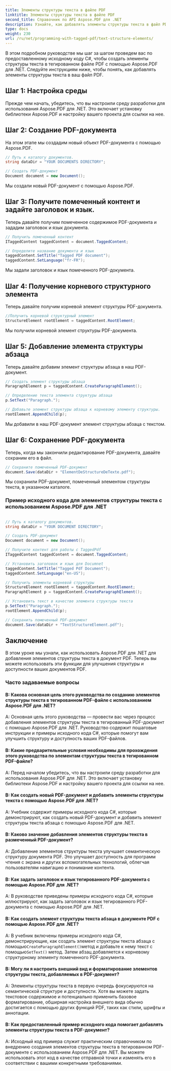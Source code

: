 ```yaml
---
title: Элементы структуры текста в файле PDF
linktitle: Элементы структуры текста в файле PDF
second_title: Справочник по API Aspose.PDF для .NET
description: Узнайте, как добавлять элементы структуры текста в файл PDF с помощью Aspose.PDF для .NET. Улучшите структуру и доступность ваших PDF-файлов.
type: docs
weight: 230
url: /ru/net/programming-with-tagged-pdf/text-structure-elements/
---
```

В этом подробном руководстве мы шаг за шагом проведем вас по предоставленному исходному коду C#, чтобы создать элементы структуры текста в тегированном файле PDF с помощью Aspose.PDF для .NET. Следуйте инструкциям ниже, чтобы понять, как добавлять элементы структуры текста в ваш файл PDF.

## Шаг 1: Настройка среды

Прежде чем начать, убедитесь, что вы настроили среду разработки для использования Aspose.PDF для .NET. Это включает установку библиотеки Aspose.PDF и настройку вашего проекта для ссылки на нее.

## Шаг 2: Создание PDF-документа

На этом этапе мы создадим новый объект PDF-документа с помощью Aspose.PDF.

```csharp
// Путь к каталогу документов.
string dataDir = "YOUR DOCUMENTS DIRECTORY";

// Создать PDF-документ
Document document = new Document();
```

Мы создали новый PDF-документ с помощью Aspose.PDF.

## Шаг 3: Получите помеченный контент и задайте заголовок и язык.

Теперь давайте получим помеченное содержимое PDF-документа и зададим заголовок и язык документа.

```csharp
// Получить помеченный контент
ITaggedContent taggedContent = document.TaggedContent;

// Определите название документа и язык
taggedContent.SetTitle("Tagged PDF document");
taggedContent.SetLanguage("fr-FR");
```

Мы задали заголовок и язык помеченного PDF-документа.

## Шаг 4: Получение корневого структурного элемента

Теперь давайте получим корневой элемент структуры PDF-документа.

```csharp
//Получить корневой структурный элемент
StructureElement rootElement = taggedContent.RootElement;
```

Мы получили корневой элемент структуры PDF-документа.

## Шаг 5: Добавление элемента структуры абзаца

Теперь давайте добавим элемент структуры абзаца в наш PDF-документ.

```csharp
// Создать элемент структуры абзаца
ParagraphElement p = taggedContent.CreateParagraphElement();

// Определение текста элемента структуры абзаца
p.SetText("Paragraph.");

// Добавьте элемент структуры абзаца к корневому элементу структуры.
rootElement.AppendChild(p);
```

Мы добавили в наш PDF-документ элемент структуры абзаца с текстом.

## Шаг 6: Сохранение PDF-документа

Теперь, когда мы закончили редактирование PDF-документа, давайте сохраним его в файл.

```csharp
// Сохраните помеченный PDF-документ
document.Save(dataDir + "ElementDeStructureDeTexte.pdf");
```

Мы сохранили PDF-документ, помеченный элементом структуры текста, в указанном каталоге.


### Пример исходного кода для элементов структуры текста с использованием Aspose.PDF для .NET 

```csharp

// Путь к каталогу документов.
string dataDir = "YOUR DOCUMENT DIRECTORY";

// Создать PDF-документ
Document document = new Document();

// Получите контент для работы с TaggedPdf
ITaggedContent taggedContent = document.TaggedContent;

// Установить заголовок и язык для Documnet
taggedContent.SetTitle("Tagged Pdf Document");
taggedContent.SetLanguage("en-US");

// Получить элементы корневой структуры
StructureElement rootElement = taggedContent.RootElement;
ParagraphElement p = taggedContent.CreateParagraphElement();

// Установить текст в качестве элемента структуры текста
p.SetText("Paragraph.");
rootElement.AppendChild(p);

// Сохранить помеченный PDF-документ
document.Save(dataDir + "TextStructureElement.pdf");
```

## Заключение

В этом уроке мы узнали, как использовать Aspose.PDF для .NET для добавления элементов структуры текста в документ PDF. Теперь вы можете использовать эти функции для улучшения структуры и доступности ваших документов PDF.

### Часто задаваемые вопросы

#### В: Какова основная цель этого руководства по созданию элементов структуры текста в тегированном PDF-файле с использованием Aspose.PDF для .NET?

A: Основная цель этого руководства — провести вас через процесс добавления элементов структуры текста в тегированный PDF-документ с помощью Aspose.PDF для .NET. Руководство содержит пошаговые инструкции и примеры исходного кода C#, которые помогут вам улучшить структуру и доступность ваших PDF-файлов.

#### В: Какие предварительные условия необходимы для прохождения этого руководства по элементам структуры текста в тегированном PDF-файле?

A: Перед началом убедитесь, что вы настроили среду разработки для использования Aspose.PDF для .NET. Это включает установку библиотеки Aspose.PDF и настройку вашего проекта для ссылки на нее.

#### В: Как создать новый PDF-документ и добавить элементы структуры текста с помощью Aspose.PDF для .NET?

A: Учебник содержит примеры исходного кода C#, которые демонстрируют, как создать новый PDF-документ и добавить элемент структуры текста абзаца с помощью Aspose.PDF для .NET.

#### В: Каково значение добавления элементов структуры текста в размеченный PDF-документ?

A: Добавление элементов структуры текста улучшает семантическую структуру документа PDF. Это улучшает доступность для программ чтения с экрана и других вспомогательных технологий, облегчая пользователям навигацию и понимание контента.

#### В: Как задать заголовок и язык тегированного PDF-документа с помощью Aspose.PDF для .NET?

A: В руководстве приведены примеры исходного кода C#, которые иллюстрируют, как задать заголовок и язык тегированного PDF-документа с помощью Aspose.PDF для .NET.

#### В: Как создать элемент структуры текста абзаца в документе PDF с помощью Aspose.PDF для .NET?

 A: В учебник включены примеры исходного кода C#, демонстрирующие, как создать элемент структуры текста абзаца с помощью`CreateParagraphElement()`метод и добавьте к нему текст с помощью`SetText()` метод. Затем абзац добавляется к корневому структурному элементу помеченного PDF-документа.

#### В: Могу ли я настроить внешний вид и форматирование элементов структуры текста, добавляемых в PDF-документ?

A: Элементы структуры текста в первую очередь фокусируются на семантической структуре и доступности. Хотя вы можете задать текстовое содержимое и потенциально применить базовое форматирование, обширная настройка внешнего вида обычно достигается с помощью других функций PDF, таких как стили, шрифты и аннотации.

#### В: Как предоставленный пример исходного кода помогает добавлять элементы структуры текста в PDF-документ?

A: Исходный код примера служит практическим справочником по внедрению создания элементов структуры текста в тегированном PDF-документе с использованием Aspose.PDF для .NET. Вы можете использовать этот код в качестве отправной точки и изменять его в соответствии с вашими конкретными требованиями.